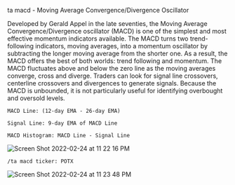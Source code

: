 ta macd - Moving Average Convergence/Divergence Oscillator

Developed by Gerald Appel in the late seventies, the Moving Average Convergence/Divergence oscillator (MACD) is one of the simplest and most effective momentum indicators available. The MACD turns two trend-following indicators, moving averages, into a momentum oscillator by subtracting the longer moving average from the shorter one. As a result, the MACD offers the best of both worlds: trend following and momentum. The MACD fluctuates above and below the zero line as the moving averages converge, cross and diverge. Traders can look for signal line crossovers, centerline crossovers and divergences to generate signals. Because the MACD is unbounded, it is not particularly useful for identifying overbought and oversold levels.

```
MACD Line: (12-day EMA - 26-day EMA)

Signal Line: 9-day EMA of MACD Line

MACD Histogram: MACD Line - Signal Line
```
![Screen Shot 2022-02-24 at 11 22 16 PM](https://user-images.githubusercontent.com/85772166/155672383-d9727469-02f2-45ae-8001-8371f2dc28c0.png)

```
/ta macd ticker: POTX
```

![Screen Shot 2022-02-24 at 11 23 48 PM](https://user-images.githubusercontent.com/85772166/155672592-a31bb487-d0a5-4554-88cd-473a9d4987fe.png)
